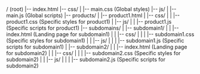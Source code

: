 / (root)
|-- index.html
|-- css/
|   |-- main.css (Global styles)
|-- js/
|   |-- main.js (Global scripts)
|-- products/
|   |-- product1.html
|   |-- css/
|   |   |-- product1.css (Specific styles for product1)
|   |-- js/
|   |   |-- product1.js (Specific scripts for product1)
|-- subdomains/
|   |-- subdomain1/
|   |   |-- index.html (Landing page for subdomain1)
|   |   |-- css/
|   |   |   |-- subdomain1.css (Specific styles for subdomain1)
|   |   |-- js/
|   |   |   |-- subdomain1.js (Specific scripts for subdomain1)
|   |-- subdomain2/
|   |   |-- index.html (Landing page for subdomain2)
|   |   |-- css/
|   |   |   |-- subdomain2.css (Specific styles for subdomain2)
|   |   |-- js/
|   |   |   |-- subdomain2.js (Specific scripts for subdomain2)
